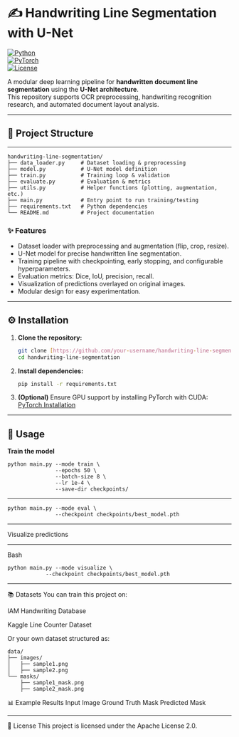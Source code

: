 # ✍️ Handwriting Line Segmentation with U-Net

[![Python](https://img.shields.io/badge/python-3.11+-blue.svg)](https://www.python.org/)  
[![PyTorch](https://img.shields.io/badge/PyTorch-2.2.0+-red.svg)](https://pytorch.org/)  
[![License](https://img.shields.io/badge/License-Apache_2.0-green.svg)](LICENSE)

A modular deep learning pipeline for **handwritten document line segmentation** using the **U-Net architecture**.  
This repository supports OCR preprocessing, handwriting recognition research, and automated document layout analysis.

---

## 📂 Project Structure

---

```
handwriting-line-segmentation/
├── data_loader.py     # Dataset loading & preprocessing
├── model.py           # U-Net model definition
├── train.py           # Training loop & validation
├── evaluate.py        # Evaluation & metrics
├── utils.py           # Helper functions (plotting, augmentation, etc.)
├── main.py            # Entry point to run training/testing
├── requirements.txt   # Python dependencies
└── README.md          # Project documentation

```
### ✨ Features
* Dataset loader with preprocessing and augmentation (flip, crop, resize).
* U-Net model for precise handwritten line segmentation.
* Training pipeline with checkpointing, early stopping, and configurable hyperparameters.
* Evaluation metrics: Dice, IoU, precision, recall.
* Visualization of predictions overlayed on original images.
* Modular design for easy experimentation.


---

## ⚙️ Installation

1.  **Clone the repository:**
    ```bash
    git clone [https://github.com/your-username/handwriting-line-segmentation.git](https://github.com/your-username/handwriting-line-segmentation.git)
    cd handwriting-line-segmentation
    ```
2.  **Install dependencies:**
    ```bash
    pip install -r requirements.txt
    ```
3.  **(Optional)** Ensure GPU support by installing PyTorch with CUDA: [PyTorch Installation](https://pytorch.org/get-started/locally/)

---

## 🚀 Usage

**Train the model**
```
python main.py --mode train \
               --epochs 50 \
               --batch-size 8 \
               --lr 1e-4 \
               --save-dir checkpoints/
```
---
```
python main.py --mode eval \
               --checkpoint checkpoints/best_model.pth
```
---
Visualize predictions

---

Bash
```
python main.py --mode visualize \
            --checkpoint checkpoints/best_model.pth
```
---

📚 Datasets
You can train this project on:

IAM Handwriting Database

Kaggle Line Counter Dataset

Or your own dataset structured as:
```
data/
├── images/
│   ├── sample1.png
│   ├── sample2.png
└── masks/
    ├── sample1_mask.png
    ├── sample2_mask.png

```
📊 Example Results
Input Image	Ground Truth Mask	Predicted Mask

---

📝 License
This project is licensed under the Apache License 2.0.
